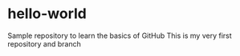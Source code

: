 # hello-world
Sample repository to learn the basics of GitHub
This is my very first repository and branch
